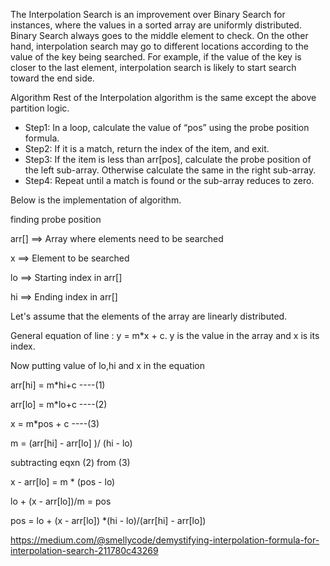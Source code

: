 
The Interpolation Search is an improvement over Binary Search for instances, where the values in a sorted array are uniformly distributed. Binary Search always goes to the middle element to check. On the other hand, interpolation search may go to different locations according to the value of the key being searched. For example, if the value of the key is closer to the last element, interpolation search is likely to start search toward the end side.


Algorithm 
Rest of the Interpolation algorithm is the same except the above partition logic. 
- Step1: In a loop, calculate the value of “pos” using the probe position formula. 
- Step2: If it is a match, return the index of the item, and exit. 
- Step3: If the item is less than arr[pos], calculate the probe position of the left sub-array. Otherwise calculate the same in the right sub-array. 
- Step4: Repeat until a match is found or the sub-array reduces to zero.

Below is the implementation of algorithm. 

finding probe position

arr[] ==> Array where elements need to be searched

x     ==> Element to be searched

lo    ==> Starting index in arr[]

hi    ==> Ending index in arr[]



Let's assume that the elements of the array are linearly distributed. 

General equation of line : y = m*x + c.
y is the value in the array and x is its index.

Now putting value of lo,hi and x in the equation

arr[hi] = m*hi+c ----(1)

arr[lo] = m*lo+c ----(2)

x = m*pos + c     ----(3)

m = (arr[hi] - arr[lo] )/ (hi - lo)


subtracting eqxn (2) from (3)

x - arr[lo] = m * (pos - lo)

lo + (x - arr[lo])/m = pos

pos = lo + (x - arr[lo]) *(hi - lo)/(arr[hi] - arr[lo])


https://medium.com/@smellycode/demystifying-interpolation-formula-for-interpolation-search-211780c43269
